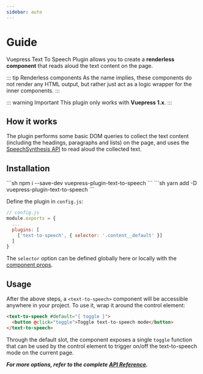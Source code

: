 ```yaml
---
sidebar: auto
---
```


# Guide


Vuepress Text To Speech Plugin allows you to create a __renderless component__ that reads aloud the text content on the page.

::: tip Renderless components
As the name implies, these components do not render any HTML output, but rather just act as a logic wrapper for the inner components.
:::

::: warning Important
This plugin only works with __Vuepress 1.x__.
:::

## How it works

The plugin performs some basic DOM queries to collect the text content (including the headings, paragraphs and lists) on the page, and uses the [SpeechSynthesis API](https://developer.mozilla.org/en-US/docs/Web/API/SpeechSynthesis) to read aloud the collected text.

## Installation

<code-group>
<code-block title="npm">
```sh
npm i --save-dev vuepress-plugin-text-to-speech
```
</code-block>

<code-block title="yarn">
```sh
yarn add -D vuepress-plugin-text-to-speech
```
</code-block>
</code-group>

Define the plugin in `config.js`:

```js
// config.js
module.exports = {
  ...
  plugins: [
    ['text-to-speech', { selector: '.content__default' }]
  ]
}
```

The `selector` option can be defined globally here or locally with the [component props](/api.md#component-props).

## Usage

After the above steps, a `<text-to-speech>` component will be accessible anywhere in your project. To use it, wrap it around the control element:

```html
<text-to-speech #default="{ toggle }">
  <button @click="toggle">Toggle text-to-speech mode</button>
</text-to-speech>
```

Through the default slot, the component exposes a single `toggle` function that can be used by the control element to trigger on/off the text-to-speech mode on the current page.

___For more options, refer to the complete [API Reference](/api.md).___
